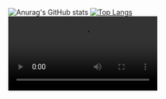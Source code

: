 ![Anurag's GitHub stats](https://github-readme-stats.vercel.app/api?username=shulng&show_icons=true)
[![Top Langs](https://github-readme-stats.vercel.app/api/top-langs/?username=shulng&layout=compact)](https://github.com/anuraghazra/github-readme-stats)
![undefined](https://img.shulng.us.kg/api/file/0df05d3732b7c7bddb5b4.mp4)